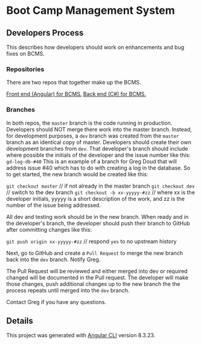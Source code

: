 # Boot Camp Management System

## Developers Process

This describes how developers should work on enhancements and bug fixes on BCMS.

### Repositories

There are two repos that together make up the BCMS.

[Front end (Angular) for BCMS.](https://github.com/gpdoud/DsiBcmsClient)
[Back end (C#) for BCMS.](https://github.com/gpdoud/DsiBcmsServer)

### Branches

In both repos, the `master` branch is the code running in production. Developers should NOT merge there work into the master branch. Instead, for development purposes, a `dev` branch was created from the `master` branch as an identical copy of master. Developers should create their own development branches from `dev`. That developer's branch should include where possible the initials of the developer and the issue number like this: `gd-log-db-#40` This is an example of a branch for Greg Doud that will address issue #40 which has to do with creating a log in the database. So to get started, the new branch would be created like this:

`git checkout master` // if not already in the master branch
`git checkout dev` // switch to the dev branch
`git checkout -b xx-yyyyy-#zz` // where xx is the developer initials, yyyyy is a short description of the work, and zz is the number of the issue being addressed.

All dev and testing work should be in the new branch. When ready and in the developer's branch, the developer should push their branch to GitHub after committing changes like this:

`git push origin xx-yyyyy-#zz` // respond `yes` to no upstream history

Next, go to GitHub and create a `Pull Request` to merge the new branch back into the `dev` branch. Notify Greg.

The Pull Request will be reviewed and either merged into dev or required changed will be documented in the Pull request. The developer will make those changes, push additional changes up to the new branch the the process repeats until merged into the `dev` branch.

Contact Greg if you have any questions.

## Details

This project was generated with [Angular CLI](https://github.com/angular/angular-cli) version 8.3.23.

